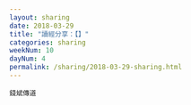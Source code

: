 ```yaml
---
layout: sharing
date: 2018-03-29
title: "讀經分享：【】"
categories: sharing
weekNum: 10
dayNum: 4
permalink: /sharing/2018-03-29-sharing.html
---
```


`錢斌傳道`
